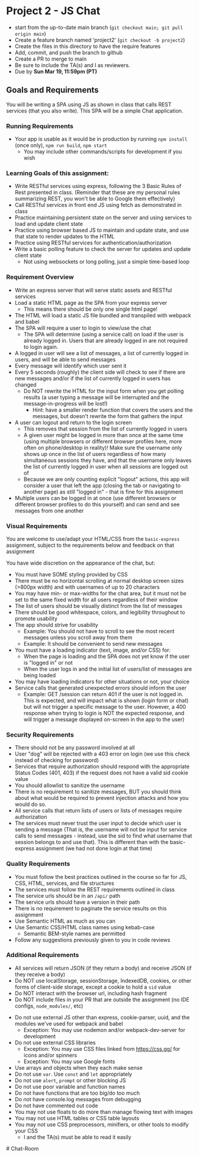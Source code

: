# Project 2 - JS Chat

* start from the up-to-date main branch (`git checkout main; git pull origin main`)
* Create a feature branch named 'project2' (`git checkout -b project2`)
* Create the files in this directory to have the require features
* Add, commit, and push the branch to github
* Create a PR to merge to main
* Be sure to include the TA(s) and I as reviewers.  
* Due by **Sun Mar 19, 11:59pm (PT)**

## Goals and Requirements

You will be writing a SPA using JS as shown in class that calls REST services (that you also write).  This SPA will be a simple Chat application.

### Running Requirements
- Your app is usable as it would be in production by running `npm install` (once only), `npm run build`, `npm start`
  - You may include other commands/scripts for development if you wish

### Learning Goals of this assignment:
- Write RESTful services using express, following the 3 Basic Rules of Rest presented in class.  (Reminder that these are my personal rules summarizing REST, you won't be able to Google them effectively)
- Call RESTful services in front end JS using fetch as demonstrated in class
- Practice maintaining persistent state on the server and using services to load and update client state
- Practice using browser based JS to maintain and update state, and use that state to render updates to the HTML
- Practice using RESTful services for authentication/authorization
- Write a basic polling feature to check the server for updates and update client state
  - Not using websockets or long polling, just a simple time-based loop

### Requirement Overview

- Write an express server that will serve static assets and RESTful services
- Load a static HTML page as the SPA from your express server
  - This means there should be only one single html page!
- The HTML will load a static JS file bundled and transpiled with webpack and babel
- The SPA will require a user to login to view/use the chat
  - The SPA will determine (using a service call) on load if the user is already logged in. Users that are already logged in are not required to login again.
- A logged in user will see a list of messages, a list of currently logged in users, and will be able to send messages
- Every message will identify which user sent it
- Every 5 seconds (roughly) the client side will check to see if there are new messages and/or if the list of currently logged in users has changed
  - Do NOT rewrite the HTML for the input form when you get polling results (a user typing a message will be interrupted and the message-in-progress will be lost!)
    - Hint: have a smaller render function that covers the users and the messages, but doesn't rewrite the form that gathers the input
- A user can logout and return to the login screen
  - This removes that session from the list of currently logged in users
  - A given user might be logged in more than once at the same time (using multiple browsers or different browser profiles here, more often on phone/desktop in reality)!  Make sure the username only shows up once in the list of users regardless of how many simultaneous sessions they have, and that the username only leaves the list of currently logged in user when all sessions are logged out of
  - Because we are only counting explicit "logout" actions, this app will consider a user that left the app (closing the tab or navigating to another page) as still "logged in" - that is fine for this assignment
- Multiple users can be logged in at once (use different browsers or different browser profiles to do this yourself) and can send and see messages from one another

### Visual Requirements

You are welcome to use/adapt your HTML/CSS from the `basic-express` assignment, subject to the requirements below and feedback on that assignment

You have wide discretion on the appearance of the chat, but:
- You must have SOME styling provided by CSS
- There must be no horizontal scrolling at normal desktop screen sizes (>800px width) and with usernames of up to 20 characters
- You may have min- or max-widths for the chat area, but it must not be set to the same fixed width for all users regardless of their window
- The list of users should be visually distinct from the list of messages
- There should be good whitespace, colors, and legibility throughout to promote usability
- The app should strive for usability 
  - Example: You should not have to scroll to see the most recent messages unless you scroll away from them
  - Example: It should be convenient to send new messages
- You must have a loading indicator (text, image, and/or CSS) for:
  - When the page is loading and the SPA does not yet know if the user is "logged in" or not
  - When the user logs in and the initial list of users/list of messages are being loaded
- You may have loading indicators for other situations or not, your choice
- Service calls that generated unexpected errors should inform the user
  - Example: GET /session can return 401 if the user is not logged in.  This is expected, and will impact what is shown (login form or chat) but will not trigger a specific message to the user.  However, a 400 response when trying to login is NOT the expected response, and will trigger a message displayed on-screen in the app to the user)

### Security Requirements

- There should not be any password involved at all
- User "dog" will be rejected with a 403 error on login (we use this check instead of checking for password)
- Services that require authorization should respond with the appropriate Status Codes (401, 403) if the request does not have a valid sid cookie value
- You should allowlist to sanitize the username
- There is no requirement to sanitize messages, BUT you should think about what would be required to prevent injection attacks and how you would do so.
- All service calls that return lists of users or lists of messages require authorization
- The services must never trust the user input to decide which user is sending a message (That is, the username will not be input for service calls to send messages - instead, use the sid to find what username that session belongs to and use that).  This is different than with the basic-express assignment (we had not done login at that time)

### Quality Requirements

- You must follow the best practices outlined in the course so far for JS, CSS, HTML, services, and file structures
- The services must follow the REST requirements outlined in class
- The service urls should be in an `/api/` path
- The service urls should have a version in their path
- There is no requirement to paginate the service results on this assignment
- Use Semantic HTML as much as you can
- Use Semantic CSS/HTML class names using kebab-case
  - Semantic BEM-style names are permitted
- Follow any suggestions previously given to you in code reviews

### Additional Requirements
- All services will return JSON (if they return a body) and receive JSON (if they receive a body)
- Do NOT use localStorage, sessionStorage, IndexedDB, cookies, or other forms of client-side storage, except a cookie to hold a `sid` value
- Do NOT interact with the browser url, including hash fragment
- Do NOT include files in your PR that are outside the assignment (no IDE configs, `node_modules/`, etc)
* Do not use external JS other than express, cookie-parser, uuid, and the modules we've used for webpack and babel
  - Exception: You may use nodemon and/or webpack-dev-server for development
* Do not use external CSS libraries
  - Exception: You may use CSS files linked from https://css.gg/ for icons and/or spinners
  - Exception: You may use Google fonts
* Use arrays and objects when they each make sense
* Do not use `var`. Use `const` and `let` appropriately
* Do not use `alert`, `prompt` or other blocking JS
* Do not use poor variable and function names
* Do not have functions that are too big/do too much
* Do not have console.log messages from debugging
* Do not have commented out code
* You may not use floats to do more than manage flowing text with images
* You may not use HTML tables or CSS table layouts
* You may not use CSS preprocessors, minifiers, or other tools to modify your CSS
  * I and the TA(s) must be able to read it easily

#   C h a t - R o o m  
 